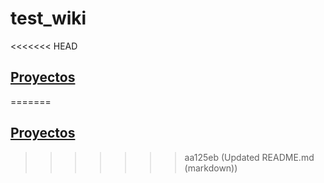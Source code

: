 # test_wiki

<<<<<<< HEAD
## [Proyectos](proyectos)
=======
## [Proyectos](proyectos/README.md)
>>>>>>> aa125eb (Updated README.md (markdown))
